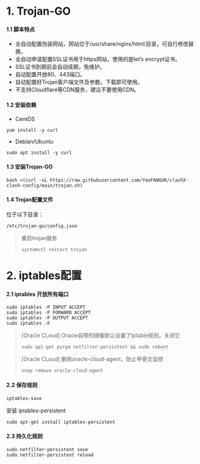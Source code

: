 # 1. Trojan-GO

#### 1.1 脚本特点

- 全自动配置伪装网站，网站位于/usr/share/nginx/html/目录，可自行修改替换。
- 全自动申请配置SSL证书用于https网站，使用的是let’s encrypt证书。
- SSL证书到期前会自动续期，免维护。
- 自动配置开放80、443端口。
- 自动配置好Trojan客户端文件及参数，下载即可使用。
- 不支持Cloudflare等CDN服务，建议不要使用CDN。

#### 1.2 安装依赖

- CentOS

```
yum install -y curl
```

- Debian/Ubuntu

```
sudo apt install -y curl
```

#### 1.3 安装Trojan-GO

```
bash <(curl -sL https://raw.githubusercontent.com/YaoFANGUK/clashX-clash-config/main/trojan.sh)
```

#### 1.4 Trojan配置文件

位于以下目录：

```
/etc/trojan-go/config.json
```

>  重启trojan服务
>
> ```
> systemctl restart trojan
> ```

# 2. iptables配置

#### 2.1 iptables 开放所有端口

```shell
sudo iptables -P INPUT ACCEPT
sudo iptables -P FORWARD ACCEPT
sudo iptables -P OUTPUT ACCEPT
sudo iptables -F
```

> [Oracle CLoud] Oracle自带的镜像默认设置了Iptable规则，关闭它
> ```shell 
> sudo apt-get purge netfilter-persistent && sudo reboot
> ```

> [Oracle CLoud] 删除oracle-cloud-agent，防止甲骨文监控
> ```shell
> snap remove oracle-cloud-agent
> ```

#### 2.2 保存规则

```shell
iptables-save
```

安装 iptables-persistent

```shell
sudo apt-get install iptables-persistent
```

#### 2.3 持久化规则

```shell
sudo netfilter-persistent save
sudo netfilter-persistent reload
```









